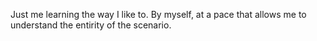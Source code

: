 Just me learning the way I like to. By myself, at a pace that allows me to understand the entirity of the scenario.
